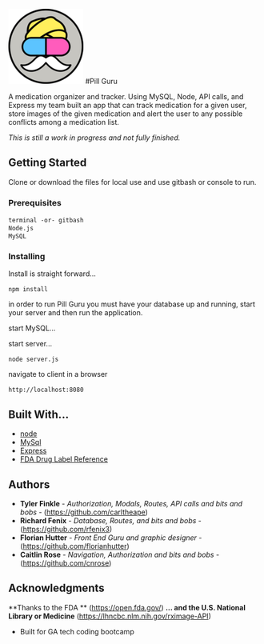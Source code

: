 ![Pill Guru Logo](public/assets/images/ms-icon-150x150.png)
#Pill Guru

A medication organizer and tracker.  Using MySQL, Node, API calls, and Express my team built an app that can track medication for a given user, store images of the given medication and alert the user to any possible conflicts among a medication list.  

*This is still a work in progress and not fully finished.*

## Getting Started

Clone or download the files for local use and use gitbash or console to run.

### Prerequisites

```
terminal -or- gitbash
Node.js
MySQL

```

### Installing

Install is straight forward...

```
npm install
```

in order to run Pill Guru you must have your database up and running, start your server and then run the application.  

start MySQL...

start server...
```
node server.js
```

navigate to client in a browser
```
http://localhost:8080
```


## Built With...

* [node](https://nodejs.org/en/) 
* [MySql](https://www.mysql.com/)
* [Express](https://expressjs.com/)
* [FDA Drug Label Reference](https://open.fda.gov/drug/label/reference/)


## Authors

* **Tyler Finkle** - *Authorization, Modals, Routes, API calls and bits and bobs* - (https://github.com/carltheape)
* **Richard Fenix** - *Database, Routes, and bits and bobs* - (https://github.com/rfenix3)
* **Florian Hutter** - *Front End Guru and graphic designer* - (https://github.com/florianhutter)
* **Caitlin Rose** - *Navigation, Authorization and bits and bobs* - (https://github.com/cnrose)


## Acknowledgments
**Thanks to the FDA **
(https://open.fda.gov/)
**... and the U.S. National Library or Medicine**
(https://lhncbc.nlm.nih.gov/rximage-API)

* Built for GA tech coding bootcamp
